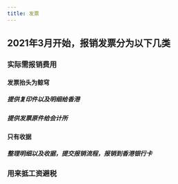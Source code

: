 ```yaml
---
title: 发票
---
```


## 2021年3月开始，报销发票分为以下几类
### 实际需报销费用
#### 发票抬头为鲸穹
##### 提供复印件以及明细给香港
##### 提供发票原件给会计所
#### 只有收据
##### 整理明细以及收据，提交报销流程，报销到香港银行卡
### 用来抵工资避税
####

